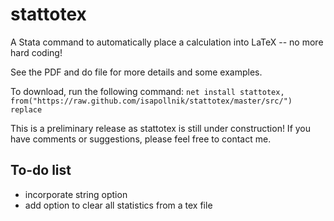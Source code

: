 # stattotex
A Stata command to automatically place a calculation into LaTeX -- no more hard coding!

See the PDF and do file for more details and some examples.

To download, run the following command: `net install stattotex, from("https://raw.github.com/isapollnik/stattotex/master/src/") replace`

This is a preliminary release as stattotex is still under construction! If you have comments or suggestions, please feel free to contact me.

## To-do list
- incorporate string option
- add option to clear all statistics from a tex file
